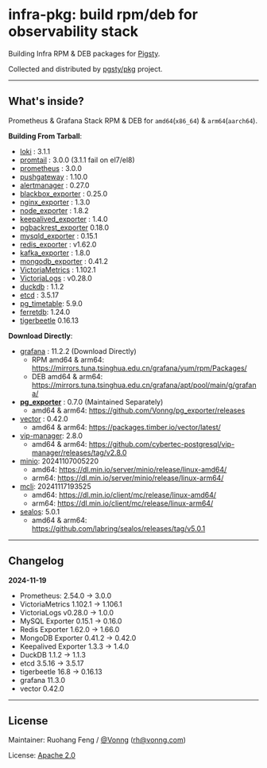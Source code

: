 # infra-pkg: build rpm/deb for observability stack

Building Infra RPM & DEB packages for [Pigsty](https://pigsty.io).

Collected and distributed by [pgsty/pkg](https://github.com/pgsty/pkg) project.


--------

## What's inside?

Prometheus & Grafana Stack RPM & DEB for `amd64`(`x86_64`) & `arm64`(`aarch64`).

**Building From Tarball**:

- [loki](https://github.com/grafana/loki) : 3.1.1
- [promtail](https://github.com/grafana/loki/releases/tag/v3.0.0) : 3.0.0 (3.1.1 fail on el7/el8)
- [prometheus](https://github.com/prometheus/prometheus) : 3.0.0
- [pushgateway](https://github.com/prometheus/pushgateway) : 1.10.0
- [alertmanager](https://github.com/prometheus/alertmanager) : 0.27.0
- [blackbox_exporter](https://github.com/prometheus/blackbox_exporter) : 0.25.0
- [nginx_exporter](https://github.com/nginxinc/nginx-prometheus-exporter) : 1.3.0
- [node_exporter](https://github.com/prometheus/node_exporter) : 1.8.2
- [keepalived_exporter](https://github.com/mehdy/keepalived-exporter) : 1.4.0
- [pgbackrest_exporter](https://github.com/woblerr/pgbackrest_exporter) 0.18.0
- [mysqld_exporter](https://github.com/prometheus/mysqld_exporter) : 0.15.1
- [redis_exporter](https://github.com/oliver006/redis_exporter) : v1.62.0
- [kafka_exporter](https://github.com/danielqsj/kafka_exporter) : 1.8.0
- [mongodb_exporter](https://github.com/percona/mongodb_exporter) : 0.41.2
- [VictoriaMetrics](https://github.com/VictoriaMetrics/VictoriaMetrics) : 1.102.1
- [VictoriaLogs](https://github.com/VictoriaMetrics/VictoriaMetrics/releases) : v0.28.0
- [duckdb](https://github.com/duckdb/duckdb) : 1.1.2
- [etcd](https://github.com/etcd-io/etcd) : 3.5.17
- [pg_timetable](https://github.com/cybertec-postgresql/pg_timetable): 5.9.0
- [ferretdb](https://github.com/FerretDB/FerretDB): 1.24.0
- [tigerbeetle](https://github.com/tigerbeetle/tigerbeetle) 0.16.13


**Download Directly**:

- [grafana](https://github.com/grafana/grafana/) : 11.2.2 (Download Directly)
    - RPM amd64 & arm64: https://mirrors.tuna.tsinghua.edu.cn/grafana/yum/rpm/Packages/
    - DEB amd64 & arm64: https://mirrors.tuna.tsinghua.edu.cn/grafana/apt/pool/main/g/grafana/
- [**pg_exporter**](https://github.com/Vonng/pg_exporter) : 0.7.0 (Maintained Separately)
    - amd64 & arm64: https://github.com/Vonng/pg_exporter/releases
- [vector](https://github.com/vectordotdev/vector/releases) : 0.42.0
    - amd64 & arm64: https://packages.timber.io/vector/latest/
- [vip-manager](https://github.com/cybertec-postgresql/vip-manager): 2.8.0
    - amd64 & arm64: https://github.com/cybertec-postgresql/vip-manager/releases/tag/v2.8.0
- [minio](https://github.com/minio/minio): 20241107005220
    - amd64: https://dl.min.io/server/minio/release/linux-amd64/
    - arm64: https://dl.min.io/server/minio/release/linux-arm64/
- [mcli](https://github.com/minio/mc): 20241117193525
    - amd64: https://dl.min.io/client/mc/release/linux-amd64/
    - arm64: https://dl.min.io/client/mc/release/linux-arm64/
- [sealos](https://github.com/labring/sealos): 5.0.1
    - amd64 & arm64: https://github.com/labring/sealos/releases/tag/v5.0.1

--------

## Changelog

**2024-11-19**

- Prometheus: 2.54.0 -> 3.0.0
- VictoriaMetrics 1.102.1 -> 1.106.1
- VictoriaLogs v0.28.0 -> 1.0.0
- MySQL Exporter 0.15.1 -> 0.16.0
- Redis Exporter 1.62.0 -> 1.66.0
- MongoDB Exporter 0.41.2 -> 0.42.0
- Keepalived Exporter 1.3.3 -> 1.4.0
- DuckDB 1.1.2 -> 1.1.3
- etcd 3.5.16 -> 3.5.17
- tigerbeetle 16.8 -> 0.16.13
- grafana 11.3.0
- vector 0.42.0



--------

## License

Maintainer: Ruohang Feng / [@Vonng](https://vonng.com/en/) ([rh@vonng.com](mailto:rh@vonng.com))

License: [Apache 2.0](LICENSE)
